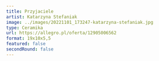 ```yaml
---
title: Przyjaciele
artist: Katarzyna Stefaniak
image: ../images/20221101_173247-katarzyna-stefaniak.jpg
type: Ceramika
url: https://allegro.pl/oferta/12905006562
format: 19x10x5,5
featured: false
secondRound: false
---
```

